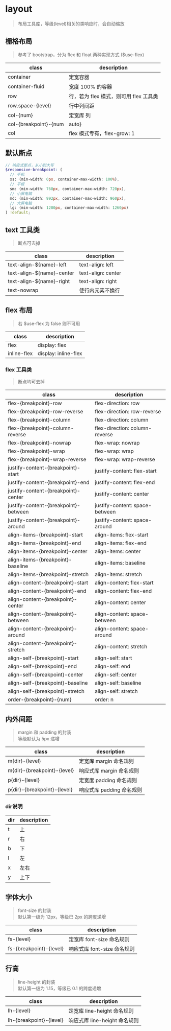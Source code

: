 # layout
> 布局工具库，等级(level)相关的类响应时，会自动缩放

## 栅格布局
> 参考了 bootstrap，分为 flex 和 float 两种实现方式 ($use-flex)

 class                       | description
 ----------------------      | ---------------------
 container                   | 定宽容器
 container-fluid             | 宽度 100% 的容器
 row                         | 行，若为 flex 模式，则可用 flex 工具类
 row.space-{level}           | 行中列间距
 col-{num}                   | 定宽库 列
 col-{breakpoint}-{num|auto} | 响应库 列
 col                         | flex 模式专有，flex-grow: 1

## 默认断点
```scss
// 响应式断点，从小到大写
$responsive-breakpoint: (
  // 手机
  xs: (min-width: 0px, container-max-width: 100%),
  // 平板
  sm: (min-width: 768px, container-max-width: 720px),
  // 小屏电脑
  md: (min-width: 992px, container-max-width: 960px),
  // 大屏电脑
  lg: (min-width: 1280px, container-max-width: 1260px)
) !default;
```

## text 工具类
> 断点可去掉

 class                       | description
 ----------------------      | ---------------------
 text-align-${name}-left     | text-align: left
 text-align-${name}-center   | text-align: center
 text-align-${name}-right    | text-align: right
 text-nowrap                 | 使行内元素不换行

## flex 布局
> 若 $use-flex 为 false 则不可用

 class                       | description
 ----------------------      | ---------------------
 flex                        | display: flex
 inline-flex                 | display: inline-flex

### flex 工具类
> 断点均可去掉

 class                                | description
 -----------------------------------  | ---------------------
 flex-{breakpoint}-row                | flex-direction: row
 flex-{breakpoint}-row-reverse        | flex-direction: row-reverse
 flex-{breakpoint}-column             | flex-direction: column
 flex-{breakpoint}-column-reverse     | flex-direction: column-reverse
 flex-{breakpoint}-nowrap             | flex-wrap: nowrap
 flex-{breakpoint}-wrap               | flex-wrap: wrap
 flex-{breakpoint}-wrap-reverse       | flex-wrap: wrap-reverse
 justify-content-{breakpoint}-start   | justify-content: flex-start
 justify-content-{breakpoint}-end     | justify-content: flex-end
 justify-content-{breakpoint}-center  | justify-content: center
 justify-content-{breakpoint}-between | justify-content: space-between
 justify-content-{breakpoint}-around  | justify-content: space-around
 align-items-{breakpoint}-start       | align-items: flex-start
 align-items-{breakpoint}-end         | align-items: flex-end
 align-items-{breakpoint}-center      | align-items: center
 align-items-{breakpoint}-baseline    | align-items: baseline
 align-items-{breakpoint}-stretch     | align-items: stretch
 align-content-{breakpoint}-start     | align-content: flex-start
 align-content-{breakpoint}-end       | align-content: flex-end
 align-content-{breakpoint}-center    | align-content: center
 align-content-{breakpoint}-between   | align-content: space-between
 align-content-{breakpoint}-around    | align-content: space-around
 align-content-{breakpoint}-stretch   | align-content: stretch
 align-self-{breakpoint}-start        | align-self: start
 align-self-{breakpoint}-end          | align-self: end
 align-self-{breakpoint}-center       | align-self: center
 align-self-{breakpoint}-baseline     | align-self: baseline
 align-self-{breakpoint}-stretch      | align-self: stretch
 order-{breakpoint}-{num}             | order: n

## 内外间距
> margin 和 padding 的封装 <br/>
> 等级默认为 5px 递增

 class                        | description
 ---------------------------- | -------------------------------------
 m{dir}-{level}               | 定宽库 margin 命名规则
 m{dir}-{breakpoint}-{level}  | 响应式库 margin 命名规则
 p{dir}-{level}               | 定宽度 padding 命名规则
 p{dir}-{breakpoint}-{level}  | 响应式库 padding 命名规则

### dir说明

 dir | description
 --- | -----------
 t   | 上
 r   | 右
 b   | 下
 l   | 左
 x   | 左右
 y   | 上下

## 字体大小
> font-size 的封装 <br/>
> 默认第一级为 12px，等级已 2px 的跨度递增

 class                   | description
 ----------------------- | -------------------------------------
 fs-{level}              | 定宽库 font-size 命名规则
 fs-{breakpoint}-{level} | 响应式库 font-size 命名规则

## 行高
> line-height 的封装 <br/>
> 默认第一级为 1.15，等级已 0.1 的跨度递增

 class                   | description
 ----------------------- | -------------------------------------
 lh-{level}              | 定宽库 line-height 命名规则
 lh-{breakpoint}-{level} | 响应式库 line-height 命名规则